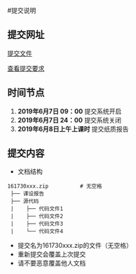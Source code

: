 #提交说明

## 提交网址
[提交文件](http://futureyu.imwork.net:3420)

[查看提交要求](https://futureyu.github.io/DesignPattern/)


## 时间节点
1. **2019年6月7日 09：00** 提交系统开启  
2. **2019年6月7日 24：00** 提交系统关闭  
3. **2019年6月8日上午上课时** 提交纸质报告  


## 提交内容
* 文档结构
```
161730xxx.zip          # 无空格 
 ├── 课设报告                   
 ├── 源代码
 |    ├── 代码文件1             
 |    ├── 代码文件2             
 |    ├── 代码文件3              
 |    └── 代码文件4             
```

* 提交名为161730xxx.zip的文件（无空格）
* 重新提交会覆盖上次提交
* 请不要恶意覆盖他人文档